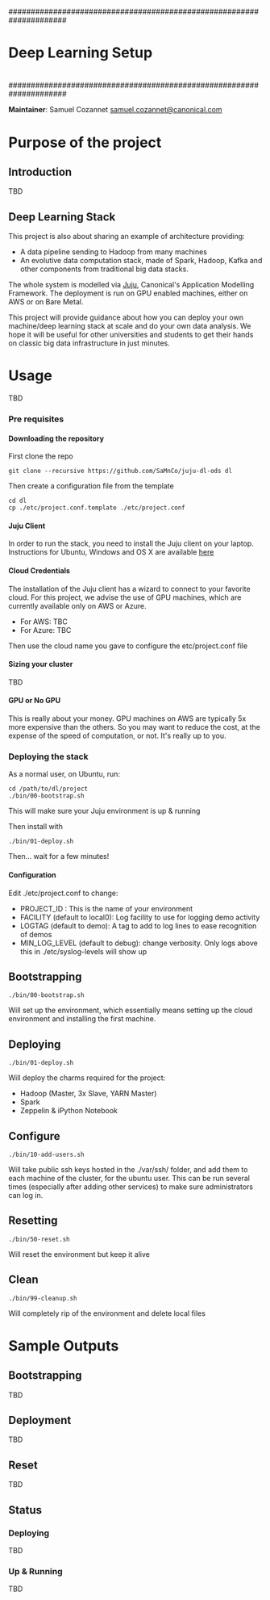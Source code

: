 #####################################################################
#
# Deep Learning Setup
#
#####################################################################

**Maintainer**: Samuel Cozannet <samuel.cozannet@canonical.com> 

# Purpose of the project
## Introduction 
TBD

## Deep Learning Stack

This project is also about sharing an example of architecture providing: 

* A  data pipeline sending to Hadoop from many machines
* An evolutive data computation stack, made of Spark, Hadoop, Kafka and other components from traditional big data stacks. 

The whole system is modelled via [Juju](https://jujucharms.com), Canonical's Application Modelling Framework. 
The deployment is run on GPU enabled machines, either on AWS or on Bare Metal. 

This project will provide guidance about how you can deploy your own machine/deep learning stack at scale and do your own data analysis. We hope it will be useful for other universities and students to get their hands on classic big data infrastructure in just minutes. 

# Usage

TBD

### Pre requisites 
#### Downloading the repository

First clone the repo 

    git clone --recursive https://github.com/SaMnCo/juju-dl-ods dl

Then create a configuration file from the template

    cd dl 
    cp ./etc/project.conf.template ./etc/project.conf

#### Juju Client 

In order to run the stack, you need to install the Juju client on your laptop. Instructions for Ubuntu, Windows and OS X are available [here](https://jujucharms.com/get-started)

#### Cloud Credentials

The installation of the Juju client has a wizard to connect to your favorite cloud. For this project, we advise the use of GPU machines, which are currently available only on AWS or Azure. 

* For AWS: TBC
* For Azure: TBC

Then use the cloud name you gave to configure the etc/project.conf file

#### Sizing your cluster

TBD

#### GPU or No GPU

This is really about your money. GPU machines on AWS are typically 5x more expensive than the others. So you may want to reduce the cost, at the expense of the speed of computation, or not. It's really up to you. 

### Deploying the stack

As a normal user, on Ubuntu, run: 

    cd /path/to/dl/project
    ./bin/00-bootstrap.sh

This will make sure your Juju environment is up & running

Then install with 

    ./bin/01-deploy.sh

Then... wait for a few minutes! 

#### Configuration

Edit ./etc/project.conf to change: 

* PROJECT_ID : This is the name of your environment
* FACILITY (default to local0): Log facility to use for logging demo activity
* LOGTAG (default to demo): A tag to add to log lines to ease recognition of demos
* MIN_LOG_LEVEL (default to debug): change verbosity. Only logs above this in ./etc/syslog-levels will show up

## Bootstrapping 

	./bin/00-bootstrap.sh

Will set up the environment, which essentially means setting up the cloud environment and installing the first machine. 

## Deploying  

	./bin/01-deploy.sh

Will deploy the charms required for the project: 

* Hadoop (Master, 3x Slave, YARN Master)
* Spark 
* Zeppelin & iPython Notebook

## Configure  

	./bin/10-add-users.sh

Will take public ssh keys hosted in the ./var/ssh/ folder, and add them to each machine of the cluster, for the ubuntu user. This can be run several times (especially after adding other services) to make sure administrators can log in. 

## Resetting 

	./bin/50-reset.sh

Will reset the environment but keep it alive

## Clean

	./bin/99-cleanup.sh

Will completely rip of the environment and delete local files

# Sample Outputs
## Bootstrapping

TBD
 

## Deployment

TBD

## Reset

TBD

## Status 
### Deploying

TBD

### Up & Running

TBD